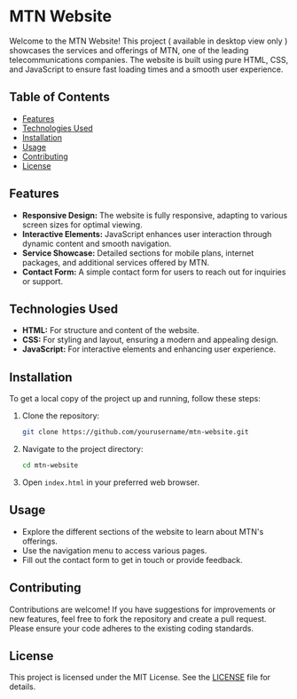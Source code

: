
# MTN Website

Welcome to the MTN Website! This project ( available in desktop view only ) showcases the services and offerings of MTN, one of the leading telecommunications companies. The website is built using pure HTML, CSS, and JavaScript to ensure fast loading times and a smooth user experience.

## Table of Contents

- [Features](#features)
- [Technologies Used](#technologies-used)
- [Installation](#installation)
- [Usage](#usage)
- [Contributing](#contributing)
- [License](#license)

## Features

- **Responsive Design:** The website is fully responsive, adapting to various screen sizes for optimal viewing.
- **Interactive Elements:** JavaScript enhances user interaction through dynamic content and smooth navigation.
- **Service Showcase:** Detailed sections for mobile plans, internet packages, and additional services offered by MTN.
- **Contact Form:** A simple contact form for users to reach out for inquiries or support.

## Technologies Used

- **HTML:** For structure and content of the website.
- **CSS:** For styling and layout, ensuring a modern and appealing design.
- **JavaScript:** For interactive elements and enhancing user experience.

## Installation

To get a local copy of the project up and running, follow these steps:

1. Clone the repository:
   ```bash
   git clone https://github.com/yourusername/mtn-website.git
   ```
2. Navigate to the project directory:
   ```bash
   cd mtn-website
   ```
3. Open `index.html` in your preferred web browser.

## Usage

- Explore the different sections of the website to learn about MTN's offerings.
- Use the navigation menu to access various pages.
- Fill out the contact form to get in touch or provide feedback.

## Contributing

Contributions are welcome! If you have suggestions for improvements or new features, feel free to fork the repository and create a pull request. Please ensure your code adheres to the existing coding standards.

## License

This project is licensed under the MIT License. See the [LICENSE](LICENSE) file for details.

